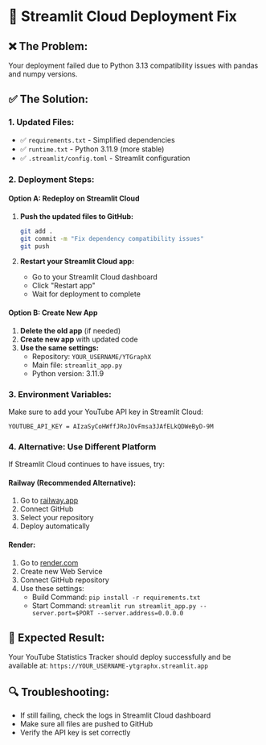 # 🔧 Streamlit Cloud Deployment Fix

## ❌ **The Problem:**
Your deployment failed due to Python 3.13 compatibility issues with pandas and numpy versions.

## ✅ **The Solution:**

### 1. **Updated Files:**
- ✅ `requirements.txt` - Simplified dependencies
- ✅ `runtime.txt` - Python 3.11.9 (more stable)
- ✅ `.streamlit/config.toml` - Streamlit configuration

### 2. **Deployment Steps:**

#### **Option A: Redeploy on Streamlit Cloud**
1. **Push the updated files to GitHub:**
   ```bash
   git add .
   git commit -m "Fix dependency compatibility issues"
   git push
   ```

2. **Restart your Streamlit Cloud app:**
   - Go to your Streamlit Cloud dashboard
   - Click "Restart app"
   - Wait for deployment to complete

#### **Option B: Create New App**
1. **Delete the old app** (if needed)
2. **Create new app** with updated code
3. **Use the same settings:**
   - Repository: `YOUR_USERNAME/YTGraphX`
   - Main file: `streamlit_app.py`
   - Python version: 3.11.9

### 3. **Environment Variables:**
Make sure to add your YouTube API key in Streamlit Cloud:
```
YOUTUBE_API_KEY = AIzaSyCoHWffJRoJOvFmsa3JAfELkQDWeByD-9M
```

### 4. **Alternative: Use Different Platform**

If Streamlit Cloud continues to have issues, try:

#### **Railway (Recommended Alternative):**
1. Go to [railway.app](https://railway.app)
2. Connect GitHub
3. Select your repository
4. Deploy automatically

#### **Render:**
1. Go to [render.com](https://render.com)
2. Create new Web Service
3. Connect GitHub repository
4. Use these settings:
   - Build Command: `pip install -r requirements.txt`
   - Start Command: `streamlit run streamlit_app.py --server.port=$PORT --server.address=0.0.0.0`

## 🎯 **Expected Result:**
Your YouTube Statistics Tracker should deploy successfully and be available at:
`https://YOUR_USERNAME-ytgraphx.streamlit.app`

## 🔍 **Troubleshooting:**
- If still failing, check the logs in Streamlit Cloud dashboard
- Make sure all files are pushed to GitHub
- Verify the API key is set correctly
